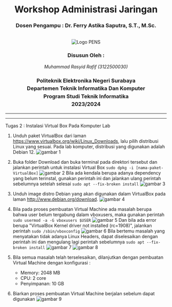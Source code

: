 <div align="center">
  <h1 class="text-align: center;font-weight: bold"><h1>Workshop Administrasi Jaringan</h1>
  <h3 class="text-align: center;">Dosen Pengampu : Dr. Ferry Astika Saputra, S.T., M.Sc.</h3>
</div>
<br />
<div align="center">
  <img src="https://upload.wikimedia.org/wikipedia/id/4/44/Logo_PENS.png" alt="Logo PENS">
  <div align="center">
  <h3 style="text-align: center;">Disusun Oleh :</h3>
 <p style="text-align: center;">
    <em>Muhammad Rasyid Rafif (3122500030)</em>
  </p>
</div>

<h3 style="text-align: center;line-height: 1.5">Politeknik Elektronika Negeri Surabaya<br>Departemen Teknik Informatika Dan Komputer<br>Program Studi Teknik Informatika<br>2023/2024</h3>
  <hr><hr>
</div>

Tugas 2 : Instalasi Virtual Box Pada Komputer Lab

1. Unduh paket VirtualBox dari laman https://www.virtualbox.org/wiki/Linux_Downloads, lalu pilih distribusi Linux yang sesuai. Pada lab komputer, distribusi yang digunakan adalah Debian 12.
   <img src="assets/1.png" alt="gambar 1">



2. Buka folder Download dan buka terminal pada direktori tersebut dan jalankan perintah untuk instalasi Virtual Box 
   `sudo dpkg -i [nama-paket-VirtualBox]` 
   <img src="assets/2.png" alt="gambar 2">
   Bila ada kendala berupa adanya dependency yang belum terinstal, gunakan perintah ini dan jalankan ulang perintah sebelumnya setelah selesai
   `sudo apt --fix-broken install`
   <img src="assets/3.png" alt="gambar 3">
   
4. Unduh image distro Debian yang akan digunakan dalam VirtualBox pada laman http://www.debian.org/download.
   <img src="assets/4.png" alt="gambar 4">
   
6. Bila pada proses pembuatan Virtual Machine ada masalah berupa bahwa user belum tergabung dalam vboxusers, maka gunakan perintah
   `sudo usermod -a -G vboxusers $USER`
   <img src="assets/5.png" alt="gambar 5">
   Dan bila ada error berupa "VirtualBox Kernel driver not installed (rc=1908)", jalankan perintah
   `sudo /sbin/vboxconfig`
   <img src="assets/6.png" alt="gambar 6">
   Bila bertemu masalah yang menyatakan tidak adanya Linux Headers, dapat diselesaikan dengan perintah ini dan mengulang lagi perintah sebelumnya
   `sudo apt --fix-broken install`
   <img src="assets/7.png" alt="gambar 7">
   <img src="assets/8.png" alt="gambar 8">
8. Bila semua masalah telah terselesaikan, dilanjutkan dengan pembuatan Virtual Machine dengan konfigurasi :
     * Memory: 2048 MB
     * CPU: 2 core
     * Penyimpanan: 10 GB

9. Biarkan proses pembuatan Virtual Machine berjalan sebelum dapat digunakan
   <img src="assets/9.jpg" alt="gambar 9">

